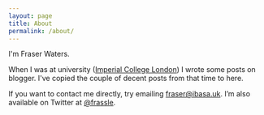```yaml
---
layout: page
title: About
permalink: /about/
---
```


I'm Fraser Waters.

When I was at university ([Imperial College London](https://www.imperial.ac.uk/)) I wrote some posts on blogger. I've copied the couple of decent posts from that time to here.

If you want to contact me directly, try emailing fraser@ibasa.uk. I’m also available on Twitter at [@frassle](http://twitter.com/frassle).